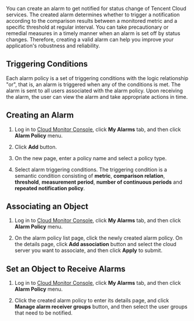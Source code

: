 You can create an alarm to get notified for status change of Tencent Cloud services. The created alarm determines whether to trigger a notification according to the comparison results between a monitored metric and a specific threshold at regular interval.
You can take precautionary or remedial measures in a timely manner when an alarm is set off by status changes. Therefore, creating a valid alarm can help you improve your application's robustness and reliability.
## Triggering Conditions
Each alarm policy is a set of triggering conditions with the logic relationship "or", that is, an alarm is triggered when any of the conditions is met. The alarm is sent to all users associated with the alarm policy. Upon receiving the alarm, the user can view the alarm and take appropriate actions in time.

## Creating an Alarm
1. Log in to [Cloud Monitor Console](https://console.cloud.tencent.com/monitor/overview), click **My Alarms** tab, and then click **Alarm Policy** menu.

2. Click **Add** button.

3. On the new page, enter a policy name and select a policy type.

4. Select alarm triggering conditions. The triggering condition is a semantic condition consisting of **metric**, **comparison relation**, **threshold**, **measurement period**, **number of continuous periods** and **repeated notification policy**.

## Associating an Object
1. Log in to [Cloud Monitor Console](https://console.cloud.tencent.com/monitor/overview), click **My Alarms** tab, and then click **Alarm Policy** menu.

2. On the alarm policy list page, click the newly created alarm policy. On the details page, click **Add association** button and select the cloud server you want to associate, and then click **Apply** to submit.

## Set an Object to Receive Alarms
1. Log in to [Cloud Monitor Console](https://console.cloud.tencent.com/monitor/overview), click **My Alarms** tab, and then click **Alarm Policy** menu.

2. Click the created alarm policy to enter its details page, and click **Manage alarm receiver groups** button, and then select the user groups that need to be notified.




